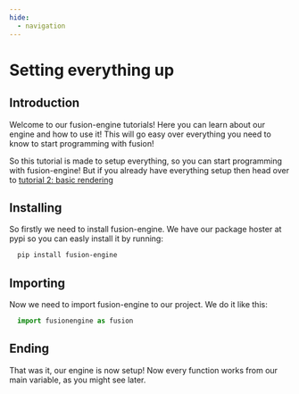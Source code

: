 ```yaml
---
hide:
  - navigation
---
```



# Setting everything up

## Introduction
Welcome to our fusion-engine tutorials! Here you can learn about our engine and how to use it! This will go easy over everything you need to know to start programming with fusion!

So this tutorial is made to setup everything, so you can start programming with fusion-engine! But if you already have everything setup then head over to [tutorial 2: basic rendering](basics.md)

## Installing
So firstly we need to install fusion-engine. We have our package hoster at pypi so you can easly install it by running:
```bash
  pip install fusion-engine
```

## Importing
Now we need to import fusion-engine to our project. We do it like this:
```python
  import fusionengine as fusion
```

## Ending
That was it, our engine is now setup! Now every function works from our main variable, as you might see later.
